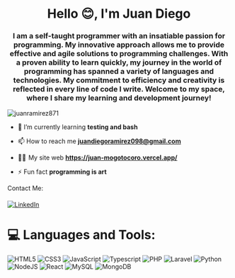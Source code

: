<h1 align="center">Hello 😊, I'm Juan Diego</h1>
<h3 align="center">I am a self-taught programmer with an insatiable passion for programming. My innovative approach allows me to provide effective and agile solutions to programming challenges. With a proven ability to learn quickly, my journey in the world of programming has spanned a variety of languages ​​and technologies. My commitment to efficiency and creativity is reflected in every line of code I write. Welcome to my space, where I share my learning and development journey!</h3>

<p align="left"> <img src="https://komarev.com/ghpvc/?username=juanramirez871&label=Profile%20views&color=0e75b6&style=flat" alt="juanramirez871" /> </p>

- 🌱 I’m currently learning **testing and bash**

- 📫 How to reach me **juandiegoramirez098@gmail.com**
  
- 🧑‍💻  My site web **https://juan-mogotocoro.vercel.app/**

- ⚡ Fun fact **programming is art**

Contact Me:

<div style="margin-top:20px;">

[![LinkedIn](https://img.shields.io/badge/LinkedIn-%230077B5.svg?logo=linkedin&logoColor=white)](https://linkedin.com/in/juan-ramirez-001235209)

</div>

# 💻 Languages and Tools:

![HTML5](https://img.shields.io/badge/html5-%23E34F26.svg?style=for-the-badge&logo=html5&logoColor=white) 
![CSS3](https://img.shields.io/badge/css3-%231572B6.svg?style=for-the-badge&logo=css3&logoColor=white)
![JavaScript](https://img.shields.io/badge/javascript-%23323330.svg?style=for-the-badge&logo=javascript&logoColor=%23F7DF1E)
![Typescript](https://img.shields.io/badge/Typescript-white?logo=typescript) 
![PHP](https://img.shields.io/badge/php-%23777BB4.svg?style=for-the-badge&logo=php&logoColor=white)
![Laravel](https://img.shields.io/badge/Laravel-gray?logo=laravel)
![Python](https://img.shields.io/badge/python-3670A0?style=for-the-badge&logo=python&logoColor=ffdd54)
![NodeJS](https://img.shields.io/badge/node.js-6DA55F?style=for-the-badge&logo=node.js&logoColor=white)
![React](https://img.shields.io/badge/react-%2320232a.svg?style=for-the-badge&logo=react&logoColor=%2361DAFB) 
![MySQL](https://img.shields.io/badge/mysql-%2300f.svg?style=for-the-badge&logo=mysql&logoColor=white)
![MongoDB](https://img.shields.io/badge/MongoDB-%234ea94b.svg?style=for-the-badge&logo=mongodb&logoColor=white) 

